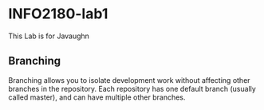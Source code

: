 # INFO2180-lab1
This Lab is for Javaughn
## Branching

Branching allows you to isolate development work without affecting other branches in the repository. Each repository has one default branch (usually called master), and can have multiple other branches.
